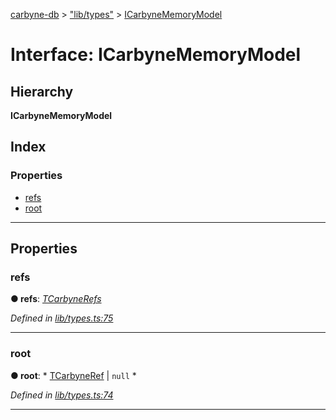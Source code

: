[carbyne-db](../README.md) > ["lib/types"](../modules/_lib_types_.md) > [ICarbyneMemoryModel](../interfaces/_lib_types_.icarbynememorymodel.md)

# Interface: ICarbyneMemoryModel

## Hierarchy

**ICarbyneMemoryModel**

## Index

### Properties

* [refs](_lib_types_.icarbynememorymodel.md#refs)
* [root](_lib_types_.icarbynememorymodel.md#root)

---

## Properties

<a id="refs"></a>

###  refs

**● refs**: *[TCarbyneRefs](../modules/_lib_types_.md#tcarbynerefs)*

*Defined in [lib/types.ts:75](https://github.com/allotropelabs/carbyne/blob/e902363/lib/types.ts#L75)*

___
<a id="root"></a>

###  root

**● root**: * [TCarbyneRef](../modules/_lib_types_.md#tcarbyneref) &#124; `null`
*

*Defined in [lib/types.ts:74](https://github.com/allotropelabs/carbyne/blob/e902363/lib/types.ts#L74)*

___

